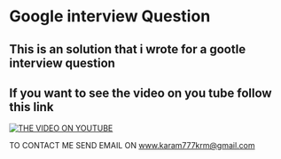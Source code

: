 # Google interview Question

## This is an solution that i wrote for a gootle interview question
## If you want to see the video on you tube follow this link


[![THE VIDEO ON YOUTUBE ](https://i1.ytimg.com/vi/3Q_oYDQ2whs&t/maxresdefault.jpg)](https://www.youtube.com/watch?v=3Q_oYDQ2whs&t)


TO CONTACT ME SEND EMAIL ON www.karam777krm@gmail.com